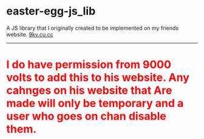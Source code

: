 # easter-egg-js_lib
A JS library that I originally created to be implemented on my friends website. <a href="9kv.cu.cc">9kv.cu.cc</a>
<hr>
<h1 style="color:red">I do have permission from 9000 volts to add this to his website. Any cahnges on his website that Are made will only be temporary and a user who goes on chan disable them.</h1>
